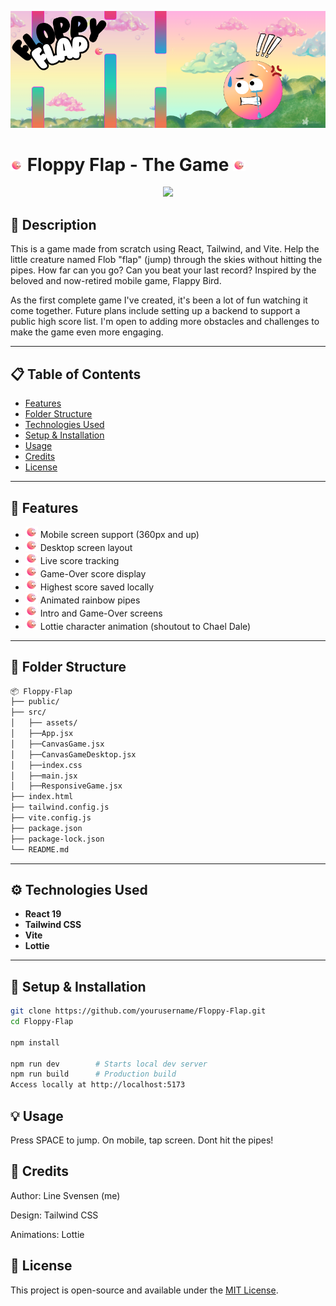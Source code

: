 <p align="center">
    <img src="src/assets/banner-ff.png" width="" />
</p>

# <img src="src/assets/small-icon-floppy-flap.png" width="20" /> Floppy Flap - The Game <img src="src/assets/small-icon-floppy-flap.png" width="20" />

<p align="center">
  <img src="src/assets/preview-floppy-flap.gif" width="300" />
</p>

## 📖 Description

This is a game made from scratch using React, Tailwind, and Vite. Help the little creature named Flob "flap" (jump) through the skies without hitting the pipes. How far can you go? Can you beat your last record? Inspired by the beloved and now-retired mobile game, Flappy Bird.

As the first complete game I've created, it's been a lot of fun watching it come together. Future plans include setting up a backend to support a public high score list. I'm open to adding more obstacles and challenges to make the game even more engaging.

---

## 📋 Table of Contents

- [Features](#features)
- [Folder Structure](#folder-structure)
- [Technologies Used](#technologies-used)
- [Setup & Installation](#setup--installation)
- [Usage](#usage)
- [Credits](#credits)
- [License](#license)

---

## 🌟 Features

- <img src="src/assets/small-icon-floppy-flap.png" width="20" /> Mobile screen support (360px and up)
- <img src="src/assets/small-icon-floppy-flap.png" width="20" /> Desktop screen layout
- <img src="src/assets/small-icon-floppy-flap.png" width="20" /> Live score tracking
- <img src="src/assets/small-icon-floppy-flap.png" width="20" /> Game-Over score display
- <img src="src/assets/small-icon-floppy-flap.png" width="20" /> Highest score saved locally
- <img src="src/assets/small-icon-floppy-flap.png" width="20" /> Animated rainbow pipes
- <img src="src/assets/small-icon-floppy-flap.png" width="20" /> Intro and Game-Over screens
- <img src="src/assets/small-icon-floppy-flap.png" width="20" /> Lottie character animation (shoutout to Chael Dale)

---

## 📁 Folder Structure

```bash
📦 Floppy-Flap
├── public/
├── src/
│   ├── assets/
│   ├──App.jsx
│   ├──CanvasGame.jsx
│   ├──CanvasGameDesktop.jsx
│   ├──index.css
│   ├──main.jsx
│   ├──ResponsiveGame.jsx
├── index.html
├── tailwind.config.js
├── vite.config.js
├── package.json
├── package-lock.json
└── README.md
```

---

## ⚙️ Technologies Used

- **React 19**
- **Tailwind CSS**
- **Vite**
- **Lottie**

---

## 🚀 Setup & Installation

```bash
git clone https://github.com/yourusername/Floppy-Flap.git
cd Floppy-Flap

npm install

npm run dev        # Starts local dev server
npm run build      # Production build
Access locally at http://localhost:5173
```

## 💡 Usage

Press SPACE to jump. On mobile, tap screen. Dont hit the pipes!

## 🙌 Credits

Author: Line Svensen (me)

Design: Tailwind CSS

Animations: Lottie

## 📄 License

This project is open-source and available under the [MIT License](LICENSE).

